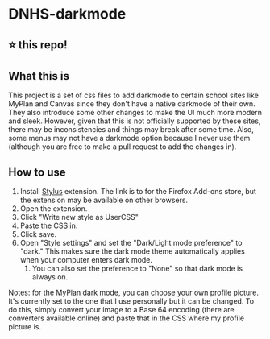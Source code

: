 # DNHS-darkmode

## ⭐ this repo!

## What this is

This project is a set of css files to add darkmode to certain school sites like MyPlan and Canvas since they don't have a native darkmode of their own. They also introduce some other changes to make the UI much more modern and sleek. However, given that this is not officially supported by these sites, there may be inconsistencies and things may break after some time. Also, some menus may not have a darkmode option because I never use them (although you are free to make a pull request to add the changes in).

## How to use

1. Install [Stylus](https://addons.mozilla.org/en-US/firefox/addon/styl-us/) extension. The link is to for the Firefox Add-ons store, but the extension may be available on other browsers.
2. Open the extension.
3. Click "Write new style as UserCSS"
4. Paste the CSS in.
5. Click save.
6. Open "Style settings" and set the "Dark/Light mode preference" to "dark." This makes sure the dark mode theme automatically applies when your computer enters dark mode.
   1. You can also set the preference to "None" so that dark mode is always on.

Notes: for the MyPlan dark mode, you can choose your own profile picture. It's currently set to the one that I use personally but it can be changed. To do this, simply convert your image to a Base 64 encoding (there are converters available online) and paste that in the CSS where my profile picture is.
